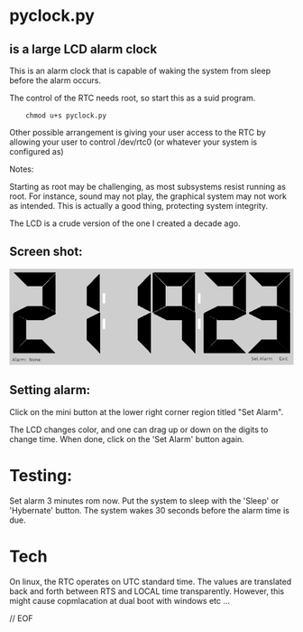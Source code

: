 # pyclock.py

## is a large LCD alarm clock

  This is an alarm clock that is capable of waking the system
  from sleep before the alarm occurs.

  The control of the RTC needs root, so start this as a suid program.

        chmod u+s pyclock.py

  Other possible arrangement is giving your user access to the RTC by
allowing your user to control /dev/rtc0 (or whatever your system is configured as)

  Notes:

  Starting as root may be challenging, as most subsystems resist running as root.
  For instance, sound may not play, the graphical system may not work as intended.
  This is actually a good thing, protecting system integrity.

  The LCD is a crude version of the one I created a decade ago.

## Screen shot:

![Screen Shot of DIFF](screen.png)

## Setting alarm:

  Click on the mini button at the lower right corner region titled
  "Set Alarm".

 The LCD changes color, and one can drag up or down on the digits to change time.
 When done, click on the 'Set Alarm' button again.

 # Testing:

  Set alarm 3 minutes rom now. Put the system to sleep with the 'Sleep' or 'Hybernate'
 button.  The system wakes 30 seconds before the alarm time is due.

 # Tech

   On linux, the RTC operates on UTC standard time. The values are translated
back and forth between RTS and LOCAL time transparently. However, this
might cause copmlacation at dual boot with windows etc ...

// EOF
